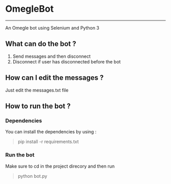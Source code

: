 # OmegleBot
---
An Omegle bot using Selenium and Python 3

## What can do the bot ?
1. Send messages and then disconnect
2. Disconnect if user has disconnected before the bot
## How can I edit the messages ?
Just edit the messages.txt file
## How to run the bot ?
### Dependencies
You can install the dependencies by using :
> pip install -r requirements.txt
### Run the bot
Make sure to cd in the project direcory and then run
> python bot.py
